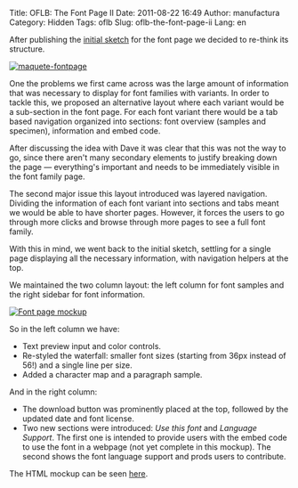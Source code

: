 Title: OFLB: The Font Page II
Date: 2011-08-22 16:49
Author: manufactura
Category: Hidden
Tags: oflb
Slug: oflb-the-font-page-ii
Lang: en

After publishing the [initial
sketch](http://blog.manufacturaindependente.org/2011/08/oflb-the-font-page/)
for the font page we decided to re-think its structure.

[![](http://blog.manufacturaindependente.org/wp-content/uploads/2011/08/maquete-fontpage-203x300.png "maquete-fontpage")](http://blog.manufacturaindependente.org/wp-content/uploads/2011/08/maquete-fontpage.png)

One the problems we first came across was the large amount of
information that was necessary to display for font families with
variants. In order to tackle this, we proposed an alternative layout
where each variant would be a sub-section in the font page. For each
font variant there would be a tab based navigation organized into
sections: font overview (samples and specimen), information and embed
code.

After discussing the idea with Dave it was clear that this was not the
way to go, since there aren't many secondary elements to justify
breaking down the page — everything's important and needs to be
immediately visible in the font family page.

The second major issue this layout introduced was layered navigation.
Dividing the information of each font variant into sections and tabs
meant we would be able to have shorter pages. However, it forces the
users to go through more clicks and browse through more pages to see a
full font family.

With this in mind, we went back to the initial sketch, settling for a
single page displaying all the necessary information, with navigation
helpers at the top.

We maintained the two column layout: the left column for font samples
and the right sidebar for font information.

[![](http://blog.manufacturaindependente.org/wp-content/uploads/2011/08/Screenshot-e1314031282603.png "Font page mockup")](http://manufacturaindependente.com/oflb/20110822-fontpage/index.html)

So in the left column we have:

-   Text preview input and color controls.
-   Re-styled the waterfall: smaller font sizes (starting from 36px
    instead of 56!) and a single line per size.
-   Added a character map and a paragraph sample.

And in the right column:

-   The download button was prominently placed at the top, followed by
    the updated date and font license.
-   Two new sections were introduced: *Use this font* and *Language
    Support*. The first one is intended to provide users with the embed
    code to use the font in a webpage (not yet complete in this mockup).
    The second shows the font language support and prods users to
    contribute.

The HTML mockup can be seen
[here](http://manufacturaindependente.com/oflb/20110822-fontpage/index.html).

